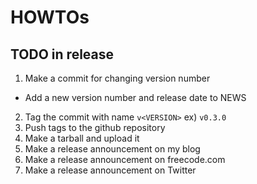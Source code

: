 # HOWTOs

## TODO in release

1. Make a commit for changing version number
  * Add a new version number and release date to NEWS
2. Tag the commit with name `v<VERSION>` ex) `v0.3.0`
3. Push tags to the github repository
4. Make a tarball and upload it
5. Make a release announcement on my blog
6. Make a release announcement on freecode.com
7. Make a release announcement on Twitter


